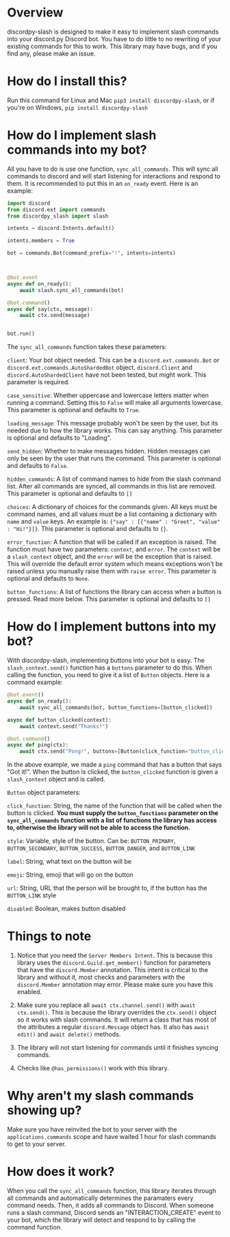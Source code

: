 # Overview

discordpy-slash is designed to make it easy to implement slash commands into your discord.py Discord bot. You have to do little to no rewriting of your existing commands for this to work. This library may have bugs, and if you find any, please make an issue. 



# How do I install this?

Run this command for Linux and Mac `pip3 install discordpy-slash`, or if you're on Windows, `pip install discordpy-slash`


# How do I implement slash commands into my bot?

All you have to do is use one function, `sync_all_commands`. This will sync all commands to discord and will start listening for interactions and respond to them. It is recommended to put this in an `on_ready` event. Here is an example:



```python
import discord
from discord.ext import commands
from discordpy_slash import slash

intents = discord.Intents.default()

intents.members = True

bot = commands.Bot(command_prefix="!", intents=intents)



@bot.event
async def on_ready():
    await slash.sync_all_commands(bot)

@bot.command()
async def say(ctx, message):
    await ctx.send(message)


bot.run()
```

The `sync_all_commands` function takes these parameters:

`client`: Your bot object needed. This can be a `discord.ext.commands.Bot` or `discord.ext.commands.AutoShardedBot` object. `discord.Client` and `discord.AutoShardedClient` have not been tested, but might work. This parameter is required.

`case_sensitive`: Whether uppercase and lowercase letters matter when running a command. Setting this to `False` will make all arguments lowercase. This parameter is optional and defaults to `True`. 


`loading_message`: This message probably won't be seen by the user, but its needed due to how the library works. This can say anything. This parameter is optional and defaults to "Loading".

`send_hidden`: Whether to make messages hidden. Hidden messages can only be seen by the user that runs the command. This parameter is optional and defaults to `False`. 

`hidden_commands`: A list of command names to hide from the slash command list. After all commands are synced, all commands in this list are removed. This parameter is optional and defaults to `[]`

`choices`: A dictionary of choices for the commands given. All keys must be command names, and all values must be a list containing a dictionary with  `name` and `value` keys. An example is: `{"say" : [{"name" : "Greet", "value" : "Hi!"}]}`. This parameter is optional and defaults to `{}`.

`error_function`: A function that will be called if an exception is raised. The function must have two parameters: `context`, and `error`. The `context` will be a `slash_context` object, and the `error` will be the exception that is raised. This will override the default error system which means exceptions won't be raised unless you manually raise them with `raise error`. This parameter is optional and defaults to `None`. 

`button_functions`: A list of functions the library can access when a button is pressed. Read more below. This parameter is optional and defaults to `[]`

# How do I implement buttons into my bot?
With discordpy-slash, implementing buttons into your bot is easy. The `slash_context.send()` function has a `buttons` parameter to do this. When calling the function, you need to give it a list of `Button` objects. Here is a command example:
```python
@bot.event()
async def on_ready():
    await sync_all_commands(bot, button_functions=[button_clicked])

async def button_clicked(context):
    await context.send("Thanks!")

@bot.command()
async def ping(ctx):
    await ctx.send("Pong!", buttons=[Button(click_function="button_clicked", label="Got it!")])```
```
In the above example, we made a `ping` command that has a button that says "Got it!". When the button is clicked, the `button_clicked` function is given a `slash_context` object and is called. 

`Button` object parameters:


`click_function`: String, the name of the function that will be called when the button is clicked. **You must supply the `button_functions` parameter on the `sync_all_commands` function with a list of functions the library has access to, otherwise the library will not be able to access the function.**

`style`: Variable, style of the button. Can be: `BUTTON_PRIMARY`, `BUTTON_SECONDARY`, `BUTTON_SUCCESS`, `BUTTON_DANGER`, and `BUTTON_LINK`

`label`: String, what text on the button will be

`emoji`: String, emoji that will go on the button

`url`: String, URL that the person will be brought to, if the button has the `BUTTON_LINK` style

`disabled`: Boolean, makes button disabled

# Things to note


1. Notice that you need the `Server Members Intent`. This is because this library uses the `discord.Guild.get_member()` function for parameters that have the `discord.Member` annotation. This intent is critical to the library and without it, most checks and parameters with the `discord.Member` annotation may error. Please make sure you have this enabled.


2. Make sure you replace all `await ctx.channel.send()` with `await ctx.send()`. This is because the library overrides the `ctx.send()` object so it works with slash commands. It will return a class that has most of the attributes a regular `discord.Message` object has. It also has `await edit()` and `await delete()` methods.


3. The library will not start listening for commands until it finishes syncing commands.

4. Checks like `@has_permissions()` work with this library. 

# Why aren't my slash commands showing up?

Make sure you have reinvited the bot to your server with the `applications.commands` scope and have waited 1 hour for slash commands to get to your server. 

# How does it work?

When you call the `sync_all_commands` function, this library iterates through all commands and automatically determines the paramaters every command needs. Then, it adds all commands to Discord. When someone runs a slash command, Discord sends an "INTERACTION_CREATE" event to your bot, which the library will detect and respond to by calling the command function.